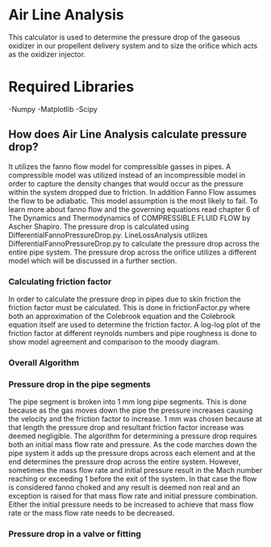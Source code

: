 # Air Line Analysis
This calculator is used to determine the pressure drop of the gaseous oxidizer in our propellent delivery system and to size the orifice which acts as the oxidizer injector. 

# Required Libraries
-Numpy
-Matplotlib
-Scipy

## How does Air Line Analysis calculate pressure drop?
It utilizes the fanno flow model for compressible gasses in pipes. A compressible model was utilized instead of an incompressible model in order to capture the density changes that would occur as the pressure within the system dropped due to friction. In addition Fanno Flow assumes the flow to be adiabatic. This model assumption is the most likely to fail. To learn more about fanno flow and the governing equations read chapter 6 of The Dynamics and Thermodynamics of COMPRESSIBLE FLUID FLOW by Ascher Shapiro. The pressure drop is calculated using DifferentialFannoPressureDrop.py. LineLossAnalysis utilizes DifferentialFannoPressureDrop.py to calculate the pressure drop across the entire pipe system. The pressure drop across the orifice utilizes a different model which will be discussed in a further section. 

### Calculating friction factor
In order to calculate the pressure drop in pipes due to skin friction the friction factor must be calculated. This is done in frictionFactor.py where both an approximation of the Colebrook equation and the Colebrook equation itself are used to determine the friction factor. A log-log plot of the friction factor at different reynolds numbers and pipe roughness is done to show model agreement and comparison to the moody diagram. 

### Overall Algorithm


### Pressure drop in the pipe segments
The pipe segment is broken into 1 mm long pipe segments. This is done because as the gas moves down the pipe the pressure increases causing the velocity and the friction factor to increase. 1 mm was chosen because at that length the pressure drop and resultant friction factor increase was deemed negligible. The algorithm for determining a pressure drop requires both an initial mass flow rate and pressure. As the code marches down the pipe system it adds up the pressure drops across each element and at the end determines the pressure drop across the entire system. However, sometimes the mass flow rate and initial pressure result in the Mach number reaching or exceeding 1 before the exit of the system. In that case the flow is considered fanno choked and any result is deemed non real and an exception is raised for that mass flow rate and initial pressure combination. Either the initial pressure needs to be increased to achieve that mass flow rate or the mass flow rate needs to be decreased. 

### Pressure drop in a valve or fitting
